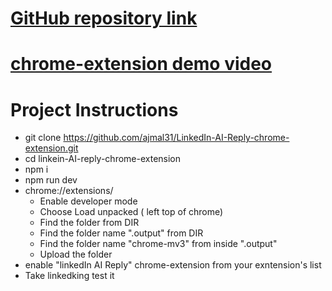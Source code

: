 # [GitHub repository link](https://github.com/ajmal31/LinkedIn-AI-Reply-chrome-extension)
# [chrome-extension demo video](https://www.loom.com/share/07eed68210f2449eba3af442fa039fce?sid=7775a0f2-a2ea-4de5-a766-152c8b66cb06)

# Project Instructions 
  * git clone https://github.com/ajmal31/LinkedIn-AI-Reply-chrome-extension.git
  * cd linkein-AI-reply-chrome-extension
  * npm i
  * npm run dev
  * chrome://extensions/
    * Enable developer mode
    * Choose Load unpacked ( left top of chrome)
    * Find the folder from DIR
    * Find the folder name ".output" from DIR
    * Find the folder name "chrome-mv3" from inside ".output"
    * Upload the folder 
  * enable "linkedIn AI Reply" chrome-extension from your exntension's list
  * Take linkedking test it   
